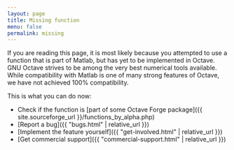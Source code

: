 ```yaml
---
layout: page
title: Missing function
menu: false
permalink: missing
---
```


If you are reading this page,
it is most likely because you attempted to use a function
that is part of Matlab,
but has yet to be implemented in Octave.
GNU Octave strives to be among the very best numerical tools available.
While compatibility with Matlab is one of many strong features of Octave,
we have not achieved 100% compatibility.

This is what you can do now:

- Check if the function is
  [part of some Octave Forge package]({{ site.sourceforge_url }}/functions_by_alpha.php)
- [Report a bug]({{ "bugs.html" | relative_url }})
- [Implement the feature yourself]({{ "get-involved.html" | relative_url }})
- [Get commercial support]({{ "commercial-support.html" | relative_url }})
